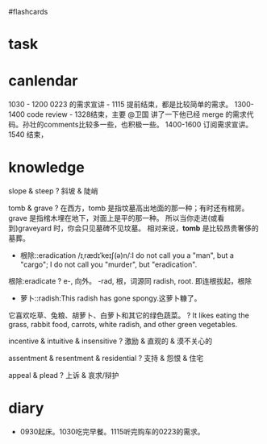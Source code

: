 #flashcards 

# task

# canlendar
1030 - 1200 0223 的需求宣讲 - 1115 提前结束，都是比较简单的需求。
1300-1400 code review - 1328结束，主要 @卫国 讲了一下他已经 merge 的需求代码。孙壮的comments比较多一些，也积极一些。
1400-1600 订阅需求宣讲。 1540 结束，

# knowledge

slope & steep
?
斜坡 & 陡峭 <!--SR:!2023-02-04-06-02,2.5,250-->

tomb & grave
?
在西方，tomb 是指坟墓高出地面的那一种；有时还有棺房。
grave 是指棺木埋在地下，对面上是平的那一种。
所以当你走进(或看到)graveyard 时，你会只见墓碑不见坟墓。
相对来说，**tomb** 是比较昂贵奢侈的墓葬。 <!--SR:!2023-02-12-19-41,7.3,250-->


- 根除::eradication /ɪˌrædɪˈkeɪʃ(ə)n/:I do not call you a "man", but a "cargo"; I do not call you "murder", but "eradication". <!--SR:!2023-02-05-02-20,2.5,249-->

根除:eradicate
?
e-, 向外。 -rad, 根，词源同 radish, root. 即连根拔起，根除 <!--SR:!2023-02-04-06-01,2.5,250-->

- 萝卜::radish:This radish has gone spongy.这萝卜糠了。 <!--SR:!2023-02-05-02-47,2.3,230-->

它喜欢吃草、兔粮、胡萝卜、白萝卜和其它的绿色蔬菜。
?
It likes eating the grass, rabbit food, carrots, white radish, and other green vegetables.  <!--SR:!2023-02-04-06-00,2.5,250-->

incentive & intuitive & insensitive
?
激励 & 直观的 & 漠不关心的 <!--SR:!2023-02-12-20-01,7.3,250-->

assentment & resentment & residential
?
支持 & 怨恨 & 住宅 <!--SR:!2023-02-04-05-59,2.5,250-->

appeal & plead
?
上诉 & 哀求/辩护 <!--SR:!2023-02-12-20-00,7.3,250-->

# diary
- 0930起床。1030吃完早餐。1115听完购车的0223的需求。



